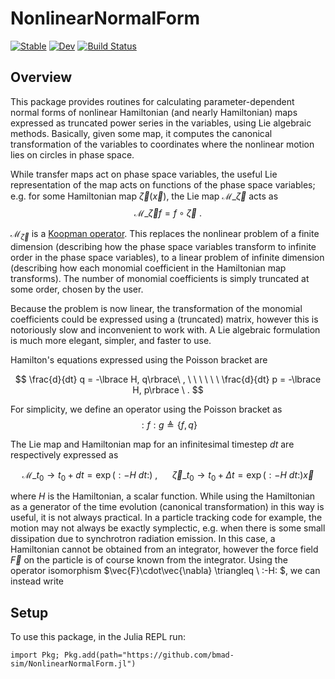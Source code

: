 # NonlinearNormalForm

[![Stable](https://img.shields.io/badge/docs-stable-blue.svg)](https://bmad-sim.github.io/NonlinearNormalForm.jl/stable/)
[![Dev](https://img.shields.io/badge/docs-dev-blue.svg)](https://bmad-sim.github.io/NonlinearNormalForm.jl/dev/)
[![Build Status](https://github.com/bmad-sim/NonlinearNormalForm.jl/actions/workflows/CI.yml/badge.svg?branch=main)](https://github.com/bmad-sim/NonlinearNormalForm.jl/actions/workflows/CI.yml?query=branch%3Amain)

## Overview

This package provides routines for calculating parameter-dependent normal forms of nonlinear Hamiltonian (and nearly Hamiltonian) maps expressed as truncated power series in the variables, using Lie algebraic methods. Basically, given some map, it computes the canonical transformation of the variables to coordinates where the nonlinear motion lies on circles in phase space. 

While transfer maps act on phase space variables, the useful Lie representation of the map acts on functions of the phase space variables; e.g. for some Hamiltonian map $\vec{\zeta}(\vec{x})$, the Lie map $\mathcal{M}\_{\vec{\zeta}}$ acts as $$\mathcal{M}\_{\vec{\zeta}}f=f\circ\vec{\zeta} \ .$$  

$\mathcal{M}_{\vec{\zeta}}$ is a [Koopman operator](https://en.wikipedia.org/wiki/Composition_operator). This replaces the nonlinear problem of a finite dimension (describing how the phase space variables transform to infinite order in the phase space variables), to a linear problem of infinite dimension (describing how each monomial coefficient in the Hamiltonian map transforms). The number of monomial coefficients is simply truncated at some order, chosen by the user.

Because the problem is now linear, the transformation of the monomial coefficients could be expressed using a (truncated) matrix, however this is notoriously slow and inconvenient to work with. A Lie algebraic formulation is much more elegant, simpler, and faster to use.

Hamilton's equations expressed using the Poisson bracket are

$$ \frac{d}{dt} q = -\lbrace H, q\rbrace\ , \ \ \ \ \ \  \frac{d}{dt} p = -\lbrace H, p\rbrace \ . $$

For simplicity, we define an operator using the Poisson bracket as 
$$:f:g \triangleq \lbrace f, q \rbrace$$

The Lie map and Hamiltonian map for an infinitesimal timestep $dt$ are respectively expressed as 

$$\mathcal{M}\_{t_0\rightarrow t_0+dt} = \exp{(:-H\ dt:)} \ , \ \ \ \ \ \ \vec{\zeta}\_{t_0\rightarrow t_0+\Delta t}= \exp{(:-H\ dt:)}\vec{x}$$

where $H$ is the Hamiltonian, a scalar function. While using the Hamiltonian as a generator of the time evolution (canonical transformation) in this way is useful, it is not always practical. In a particle tracking code for example, the motion may not always be exactly symplectic, e.g. when there is some small dissipation due to synchrotron radiation emission. In this case, a Hamiltonian cannot be obtained from an integrator, however the force field $\vec{F}$ on the particle is of course known from the integrator. Using the operator isomorphism $\vec{F}\cdot\vec{\nabla} \triangleq \ :-H: $, we can instead write

<!--- $$\mathcal{M}\_{t_0\rightarrow t_0+dt} = \exp{(\vec{F}\cdot\vec{\nabla}\ dt)} \ , \ \ \ \ \ \ \vec{\zeta}\_{t_0\rightarrow t_0+\Delta t}= \exp{(:-H\ dt:)}\vec{x}$$

An isomorphism can be used to express the above equations, which use the Hamiltonian, to instead use the force field




a _Lie operator_ generating the map. If the system is Hamiltonian, the generator of the map would simply be a Poisson bracket, however vector fields are used so the formalism applies correctly even for nearly-Hamiltonian maps. --->


## Setup

To use this package, in the Julia REPL run:

```juliai
import Pkg; Pkg.add(path="https://github.com/bmad-sim/NonlinearNormalForm.jl")
```
